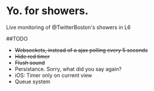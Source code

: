Yo. for showers.
================

Live monitoring of @TwitterBoston's showers in L6

##TODO
- ~~Websockets, instead of a ajax polling every 5 seconds~~
- ~~Hide red timer~~
- ~~Flush sound~~
- Persistance. Sorry, what did you say again?  
- iOS: Timer only on current view
- Queue system
